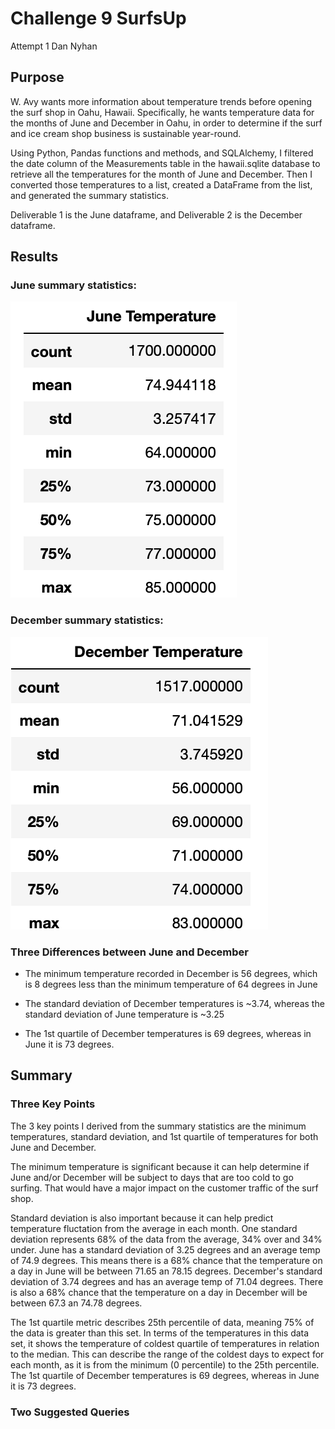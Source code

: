 # Challenge 9 SurfsUp
Attempt 1 Dan Nyhan


## Purpose
W. Avy wants more information about temperature trends before opening the surf shop in Oahu, Hawaii. Specifically, he wants temperature data for the months of June and December in Oahu, in order to determine if the surf and ice cream shop business is sustainable year-round.

Using Python, Pandas functions and methods, and SQLAlchemy, I filtered the date column of the Measurements table in the hawaii.sqlite database to retrieve all the temperatures for the month of June and December. Then I converted those temperatures to a list, created a DataFrame from the list, and generated the summary statistics.

Deliverable 1 is the June dataframe, and Deliverable 2 is the December dataframe. 


## Results
### June summary statistics:

![June_statistics](https://github.com/nyhandan/Challenge_9_SurfsUp/blob/main/Challenge_9_SurfsUp/June_statistics.png)

### December summary statistics:

![December_statistics](https://github.com/nyhandan/Challenge_9_SurfsUp/blob/main/Challenge_9_SurfsUp/December_statistics.png)

### Three Differences between June and December 
- The minimum temperature recorded in December is 56 degrees, which is 8 degrees less than the minimum temperature of 64 degrees in June

- The standard deviation of December temperatures is ~3.74, whereas the standard deviation of June temperature is ~3.25

- The 1st quartile of December temperatures is 69 degrees, whereas in June it is 73 degrees.


## Summary

### Three Key Points
The 3 key points I derived from the summary statistics are the minimum temperatures, standard deviation, and 1st quartile of temperatures for both June and December. 

The minimum temperature is significant because it can help determine if June and/or December will be subject to days that are too cold to go surfing. That would have a major impact on the customer traffic of the surf shop. 

Standard deviation is also important because it can help predict temperature fluctation from the average in each month. One standard deviation represents 68% of the data from the average, 34% over and 34% under. June has a standard deviation of 3.25 degrees and an average temp of 74.9 degrees. This means there is a 68% chance that the temperature on a day in June will be between 71.65 an 78.15 degrees. December's standard deviation of 3.74 degrees and has an average temp of 71.04 degrees. There is also a 68% chance that the temperature on a day in December will be between 67.3 an 74.78 degrees. 

The 1st quartile metric describes 25th percentile of data, meaning 75% of the data is greater than this set. In terms of the temperatures in this data set, it shows the temperature of coldest quartile of temperatures in relation to the median. This can describe the range of the coldest days to expect for each month, as it is from the minimum (0 percentile) to the 25th percentile. The 1st quartile of December temperatures is 69 degrees, whereas in June it is 73 degrees. 

### Two Suggested Queries

